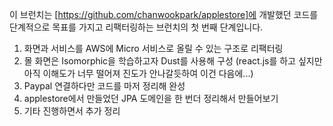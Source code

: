 이 브런치는 [https://github.com/chanwookpark/applestore]에 개발했던 코드를 단계적으로 목표를 가지고 리팩터링하는 브런치의 첫 번째 단계입니다.

1. 화면과 서비스를 AWS에 Micro 서비스로 올릴 수 있는 구조로 리팩터링
1. 몰 화면은 Isomorphic을 학습하고자 Dust를 사용해 구성 (react.js를 하고 싶지만 아직 이해도가 너무 떨어져 진도가 안나갈듯하여 이건 다음에...)
1. Paypal 연결하다만 코드를 마저 정리해 완성 
1. applestore에서 만들었던 JPA 도메인을 한 번더 정리해서 만들어보기 
1. 기타 진행하면서 추가 정리 
